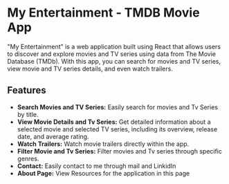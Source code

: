 # My Entertainment - TMDB Movie App



"My Entertainment" is a web application built using React that allows users to discover and explore movies and TV series using data from The Movie Database (TMDb). With this app, you can search for movies and TV series, view movie and TV series details, and even watch trailers.

## Features

- **Search Movies and TV Series:** Easily search for movies and Tv Series by title.
- **View Movie Details and Tv Series:** Get detailed information about a selected movie and selected TV series, including its overview, release date, and average rating.
- **Watch Trailers:** Watch movie trailers directly within the app.
-  **Filter Movie and Tv Series:** Filter movies and Tv series through specific genres.
- **Contact:**  Easily contact to me through mail and LinkidIn
- **About Page:** View Resources for the application in this page  


